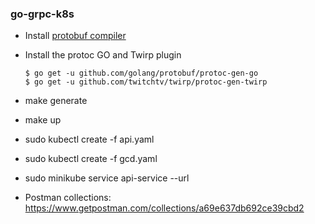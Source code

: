 ### go-grpc-k8s

* Install [protobuf compiler](https://github.com/google/protobuf/blob/master/README.md#protocol-compiler-installation)

* Install the protoc GO and Twirp plugin

   ```
   $ go get -u github.com/golang/protobuf/protoc-gen-go
   $ go get -u github.com/twitchtv/twirp/protoc-gen-twirp

* make generate

* make up

* sudo kubectl create -f api.yaml
* sudo kubectl create -f gcd.yaml
* sudo minikube service api-service --url
* Postman collections: https://www.getpostman.com/collections/a69e637db692ce39cbd2
